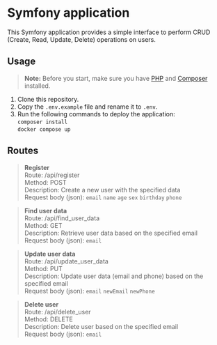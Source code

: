 # Symfony application

This Symfony application provides a simple interface to perform CRUD (Create, Read, Update, Delete) operations on users.

## Usage

> **Note:** Before you start, make sure you have [PHP](https://www.php.net/downloads) and [Composer](https://getcomposer.org/download/) installed.

1. Clone this repository.
2. Copy the `.env.example` file and rename it to `.env`.
3. Run the following commands to deploy the application: <br> `composer install`<br>`docker compose up`

## Routes

> **Register**<br>
Route: /api/register<br>
Method: POST<br>
Description: Create a new user with the specified data<br>
Request body (json):
`email` `name` `age` `sex` `birthday` `phone`

> **Find user data**<br>
Route: /api/find_user_data<br>
Method: GET<br>
Description: Retrieve user data based on the specified email<br>
Request body (json):
`email`

> **Update user data**<br>
Route: /api/update_user_data<br>
Method: PUT<br>
Description: Update user data (email and phone) based on the specified email<br>
Request body (json):
`email` `newEmail` `newPhone`

> **Delete user**<br>
Route: /api/delete_user<br>
Method: DELETE<br>
Description: Delete user based on the specified email<br>
Request body (json):
`email`